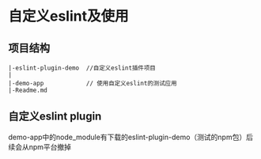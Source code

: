 
# 自定义eslint及使用

## 项目结构
```
|-eslint-plugin-demo  //自定义eslint插件项目
|
|-demo-app            // 使用自定义eslint的测试应用
|-Readme.md 

```


## 自定义eslint plugin

demo-app中的node_module有下载的eslint-plugin-demo（测试的npm包）后续会从npm平台撤掉




